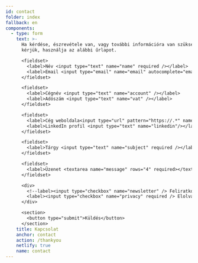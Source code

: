 ```yaml
---
id: contact
folder: index
fallback: en
components:
  - type: form
    text: >-
      Ha kérdése, észrevétele van, vagy további információra van szüksége,
      kérjük, használja az alábbi űrlapot.

      <fieldset>
        <label>Név <input type="text" name="name" required /></label>   
        <label>Email <input type="email" name="email" autocomplete="email" required /></label>
      </fieldset>

      <fieldset>
        <label>Cégnév <input type="text" name="account" /></label>   
        <label>Adószám <input type="text" name="vat" /></label>
      </fieldset>

      <fieldset>
        <label>Cég weboldala<input type="url" pattern="https://.*" name="account_url" placeholder="https://"/></label>
        <label>LinkedIn profil <input type="text" name="linkedin"/></label>
      </fieldset>

      <fieldset>
        <label>Tárgy <input type="text" name="subject" required /></label>
      </fieldset>

      <fieldset>
        <label>Üzenet <textarea name="message" rows="4" required></textarea></label>
      </fieldset>

      <div>
        <!--label><input type="checkbox" name="newsletter" /> Feliratkozom a hírlevelükre</label><br><br-->
        <label><input type="checkbox" name="privacy" required /> Elolvastam és elfogadom az <a href="/privacy-policy" target="_blank">adatkezelési tájékoztatót</a>.</label><br><br>
      </div>

      <section>
        <button type="submit">Küldés</button>
      </section>
    title: Kapcsolat
    anchor: contact
    action: /thankyou
    netlify: true
    name: contact
---
```

